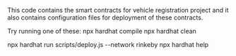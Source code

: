 This code contains the smart contracts for vehicle registration project and it also contains configuration files for deployment of these contracts.

Try running one of these:
npx hardhat compile
npx hardhat clean

npx hardhat run scripts/deploy.js --network rinkeby
npx hardhat help
